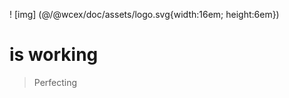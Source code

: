 <!--DESC: {icon:{name:"explore"},id:3} -->

! [img] (@/@wcex/doc/assets/logo.svg{width:16em; height:6em})
# is working
> Perfecting
